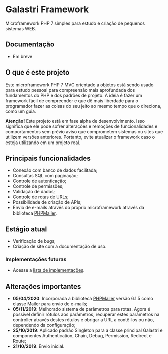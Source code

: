 # Galastri Framework
Microframework PHP 7 simples para estudo e criação de pequenos sistemas WEB.

## Documentação
- Em breve

## O que é este projeto
Este microframework PHP 7 MVC orientado a objetos está sendo usado para estudo pessoal para compreensão mais aprofundada dos fundamentos do PHP e dos padrões de projeto. A ideia é fazer um framework fácil de compreender e que dê mais liberdade para o programador fazer as coisas do seu jeito ao mesmo tempo que o direciona, como um guia.

**Atenção!** Este projeto está em fase alpha de desenvolvimento. Isso significa que ele pode sofrer alterações e remoções de funcionalidades e comportamentos sem prévio aviso que comprometem sistemas ou sites que utilizem versões anteriores. Portanto, evite atualizar o framework caso o esteja utilizando em um projeto real.

## Principais funcionalidades
- Conexão com banco de dados facilitada;
- Consultas SQL com paginação;
- Controle de autenticação;
- Controle de permissões;
- Validação de dados;
- Controle de rotas de URLs;
- Possibilidade de criação de APIs;
- Envio de e-mails através do próprio microframework através da biblioteca [PHPMailer](https://github.com/PHPMailer/PHPMailer).

## Estágio atual
- Verificação de bugs;
- Criação de site com a documentação de uso.

### Implementações futuras
- Acesse a [lista de implementações](https://github.com/andregalastri/galastri-framework/issues/2).

## Alterações importantes
- **05/04/2020**: Incorporada a biblioteca [PHPMailer](https://github.com/PHPMailer/PHPMailer) versão 6.1.5 como classe Mailer para envio de e-mails;
- **05/11/2019**: Melhorado sistema de parâmetros para rotas. Agora é possível definir rótulos aos parâmetros, recuperar estes parâmetros na controller através destes rótulos e obrigar a URL a contê-los ou não, dependendo da configuração;
- **25/10/2019**: Aplicado padrão Singleton para a classe principal Galastri e componentes Authentication, Chain, Debug, Permission, Redirect e Route;
- **21/10/2019**: Envio inicial.

